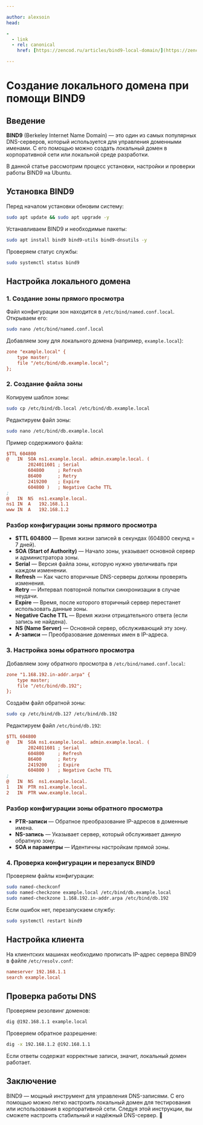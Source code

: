 ```yaml
---

author: alexsoin
head:

-
  - link
  - rel: canonical
    href: [https://zencod.ru/articles/bind9-local-domain/](https://zencod.ru/articles/bind9-local-domain/)

---
```


# Создание локального домена при помощи BIND9

## Введение

**BIND9** (Berkeley Internet Name Domain) — это один из самых популярных DNS-серверов, который используется для управления доменными именами. С его помощью можно создать локальный домен в корпоративной сети или локальной среде разработки.

В данной статье рассмотрим процесс установки, настройки и проверки работы BIND9 на Ubuntu.

## Установка BIND9

Перед началом установки обновим систему:

```bash
sudo apt update && sudo apt upgrade -y
```

Устанавливаем BIND9 и необходимые пакеты:

```bash
sudo apt install bind9 bind9-utils bind9-dnsutils -y
```

Проверяем статус службы:

```bash
sudo systemctl status bind9
```

## Настройка локального домена

### 1. Создание зоны прямого просмотра

Файл конфигурации зон находится в `/etc/bind/named.conf.local`. Открываем его:

```bash
sudo nano /etc/bind/named.conf.local
```

Добавляем зону для локального домена (например, `example.local`):

```ini
zone "example.local" {
    type master;
    file "/etc/bind/db.example.local";
};
```

### 2. Создание файла зоны

Копируем шаблон зоны:

```bash
sudo cp /etc/bind/db.local /etc/bind/db.example.local
```

Редактируем файл зоны:

```bash
sudo nano /etc/bind/db.example.local
```

Пример содержимого файла:

```ini
$TTL 604800
@   IN  SOA ns1.example.local. admin.example.local. (
        2024011601 ; Serial
        604800     ; Refresh
        86400      ; Retry
        2419200    ; Expire
        604800 )   ; Negative Cache TTL
;
@   IN  NS  ns1.example.local.
ns1 IN  A   192.168.1.1
www IN  A   192.168.1.2
```

### Разбор конфигурации зоны прямого просмотра

- **$TTL 604800** — Время жизни записей в секундах (604800 секунд = 7 дней).
- **SOA (Start of Authority)** — Начало зоны, указывает основной сервер и администратора зоны.
- **Serial** — Версия файла зоны, которую нужно увеличивать при каждом изменении.
- **Refresh** — Как часто вторичные DNS-серверы должны проверять изменения.
- **Retry** — Интервал повторной попытки синхронизации в случае неудачи.
- **Expire** — Время, после которого вторичный сервер перестанет использовать данные зоны.
- **Negative Cache TTL** — Время жизни отрицательного ответа (если запись не найдена).
- **NS (Name Server)** — Основной сервер, обслуживающий эту зону.
- **A-записи** — Преобразование доменных имен в IP-адреса.

### 3. Настройка зоны обратного просмотра

Добавляем зону обратного просмотра в `/etc/bind/named.conf.local`:

```ini
zone "1.168.192.in-addr.arpa" {
    type master;
    file "/etc/bind/db.192";
};
```

Создаём файл обратной зоны:

```bash
sudo cp /etc/bind/db.127 /etc/bind/db.192
```

Редактируем файл `/etc/bind/db.192`:

```ini
$TTL 604800
@   IN  SOA ns1.example.local. admin.example.local. (
        2024011601 ; Serial
        604800     ; Refresh
        86400      ; Retry
        2419200    ; Expire
        604800 )   ; Negative Cache TTL
;
@   IN  NS  ns1.example.local.
1   IN  PTR ns1.example.local.
2   IN  PTR www.example.local.
```

### Разбор конфигурации зоны обратного просмотра

- **PTR-записи** — Обратное преобразование IP-адресов в доменные имена.
- **NS-запись** — Указывает сервер, который обслуживает данную обратную зону.
- **SOA и параметры** — Идентичны настройкам прямой зоны.

### 4. Проверка конфигурации и перезапуск BIND9

Проверяем файлы конфигурации:

```bash
sudo named-checkconf
sudo named-checkzone example.local /etc/bind/db.example.local
sudo named-checkzone 1.168.192.in-addr.arpa /etc/bind/db.192
```

Если ошибок нет, перезапускаем службу:

```bash
sudo systemctl restart bind9
```

## Настройка клиента

На клиентских машинах необходимо прописать IP-адрес сервера BIND9 в файле `/etc/resolv.conf`:

```ini
nameserver 192.168.1.1
search example.local
```

## Проверка работы DNS

Проверяем резолвинг доменов:

```bash
dig @192.168.1.1 example.local
```

Проверяем обратное разрешение:

```bash
dig -x 192.168.1.2 @192.168.1.1
```

Если ответы содержат корректные записи, значит, локальный домен работает.

## Заключение

BIND9 — мощный инструмент для управления DNS-записями. С его помощью можно легко настроить локальный домен для тестирования или использования в корпоративной сети. Следуя этой инструкции, вы сможете настроить стабильный и надёжный DNS-сервер. 🚀

